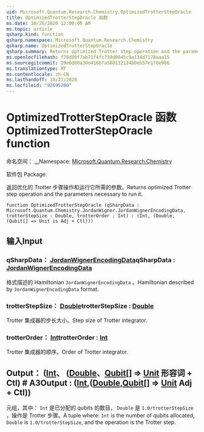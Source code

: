 ```yaml
---
uid: Microsoft.Quantum.Research.Chemistry.OptimizedTrotterStepOracle
title: OptimizedTrotterStepOracle 函数
ms.date: 10/26/2020 12:00:00 AM
ms.topic: article
qsharp.kind: function
qsharp.namespace: Microsoft.Quantum.Research.Chemistry
qsharp.name: OptimizedTrotterStepOracle
qsharp.summary: Returns optimized Trotter step operation and the parameters necessary to run it.
ms.openlocfilehash: f78d80f7ab71f4fc759d8045c9a134d7178aaa15
ms.sourcegitcommit: 29e0d88a30e4166fa580132124b0eb57e1f0e986
ms.translationtype: MT
ms.contentlocale: zh-CN
ms.lasthandoff: 10/27/2020
ms.locfileid: "92695280"
---
```

# <a name="optimizedtrottersteporacle-function"></a><span data-ttu-id="1b41e-102">OptimizedTrotterStepOracle 函数</span><span class="sxs-lookup"><span data-stu-id="1b41e-102">OptimizedTrotterStepOracle function</span></span>

<span data-ttu-id="1b41e-103">命名空间： [...](xref:Microsoft.Quantum.Research.Chemistry)</span><span class="sxs-lookup"><span data-stu-id="1b41e-103">Namespace: [Microsoft.Quantum.Research.Chemistry](xref:Microsoft.Quantum.Research.Chemistry)</span></span>

<span data-ttu-id="1b41e-104">软件包 [](https://nuget.org/packages/)</span><span class="sxs-lookup"><span data-stu-id="1b41e-104">Package: [](https://nuget.org/packages/)</span></span>


<span data-ttu-id="1b41e-105">返回优化的 Trotter 步骤操作和运行它所需的参数。</span><span class="sxs-lookup"><span data-stu-id="1b41e-105">Returns optimized Trotter step operation and the parameters necessary to run it.</span></span>

```qsharp
function OptimizedTrotterStepOracle (qSharpData : Microsoft.Quantum.Chemistry.JordanWigner.JordanWignerEncodingData, trotterStepSize : Double, trotterOrder : Int) : (Int, (Double, (Qubit[] => Unit is Adj + Ctl)))
```


## <a name="input"></a><span data-ttu-id="1b41e-106">输入</span><span class="sxs-lookup"><span data-stu-id="1b41e-106">Input</span></span>

### <a name="qsharpdata--jordanwignerencodingdata"></a><span data-ttu-id="1b41e-107">qSharpData： [JordanWignerEncodingData](xref:Microsoft.Quantum.Chemistry.JordanWigner.JordanWignerEncodingData)</span><span class="sxs-lookup"><span data-stu-id="1b41e-107">qSharpData : [JordanWignerEncodingData](xref:Microsoft.Quantum.Chemistry.JordanWigner.JordanWignerEncodingData)</span></span>

<span data-ttu-id="1b41e-108">格式描述的 Hamiltonian `JordanWignerEncodingData` 。</span><span class="sxs-lookup"><span data-stu-id="1b41e-108">Hamiltonian described by `JordanWignerEncodingData` format.</span></span>


### <a name="trotterstepsize--double"></a><span data-ttu-id="1b41e-109">trotterStepSize： [Double](xref:microsoft.quantum.lang-ref.double)</span><span class="sxs-lookup"><span data-stu-id="1b41e-109">trotterStepSize : [Double](xref:microsoft.quantum.lang-ref.double)</span></span>

<span data-ttu-id="1b41e-110">Trotter 集成器的步长大小。</span><span class="sxs-lookup"><span data-stu-id="1b41e-110">Step size of Trotter integrator.</span></span>


### <a name="trotterorder--int"></a><span data-ttu-id="1b41e-111">trotterOrder： [Int](xref:microsoft.quantum.lang-ref.int)</span><span class="sxs-lookup"><span data-stu-id="1b41e-111">trotterOrder : [Int](xref:microsoft.quantum.lang-ref.int)</span></span>

<span data-ttu-id="1b41e-112">Trotter 集成器的顺序。</span><span class="sxs-lookup"><span data-stu-id="1b41e-112">Order of Trotter integrator.</span></span>



## <a name="output--intdoublequbit--unit-adj--ctl"></a><span data-ttu-id="1b41e-113">Output： ([Int](xref:microsoft.quantum.lang-ref.int)、 ([Double](xref:microsoft.quantum.lang-ref.double)、[Qubit](xref:microsoft.quantum.lang-ref.qubit)[] => [Unit](xref:microsoft.quantum.lang-ref.unit) 形容词 + Ctl) # A3</span><span class="sxs-lookup"><span data-stu-id="1b41e-113">Output : ([Int](xref:microsoft.quantum.lang-ref.int),([Double](xref:microsoft.quantum.lang-ref.double),[Qubit](xref:microsoft.quantum.lang-ref.qubit)[] => [Unit](xref:microsoft.quantum.lang-ref.unit) Adj + Ctl))</span></span>

<span data-ttu-id="1b41e-114">元组，其中： `Int` 是已分配的 qubits 的数目， `Double` 是 `1.0/trotterStepSize` ，操作是 Trotter 步骤。</span><span class="sxs-lookup"><span data-stu-id="1b41e-114">A tuple where: `Int` is the number of qubits allocated, `Double` is `1.0/trotterStepSize`, and the operation is the Trotter step.</span></span>